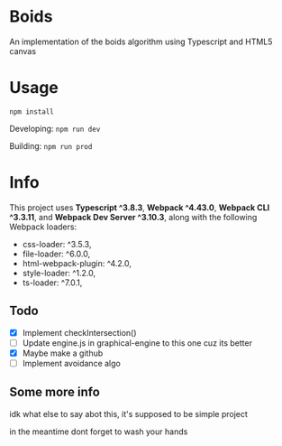 # Boids
An implementation of the boids algorithm using Typescript and HTML5 canvas

# Usage
`npm install`

Developing: `npm run dev`

Building: `npm run prod`

# Info
This project uses **Typescript ^3.8.3**, **Webpack ^4.43.0**, **Webpack CLI ^3.3.11**, and **Webpack Dev Server ^3.10.3**, along with the following Webpack loaders:
- css-loader: ^3.5.3,
- file-loader: ^6.0.0,
- html-webpack-plugin: ^4.2.0,
- style-loader: ^1.2.0,
- ts-loader: ^7.0.1,

## Todo
- [x] Implement checkIntersection()
- [ ] Update engine.js in graphical-engine to this one cuz its better
- [x] Maybe make a github
- [ ] Implement avoidance algo

## Some more info
idk what else to say abot this, it's supposed to be simple project

in the meantime dont forget to wash your hands